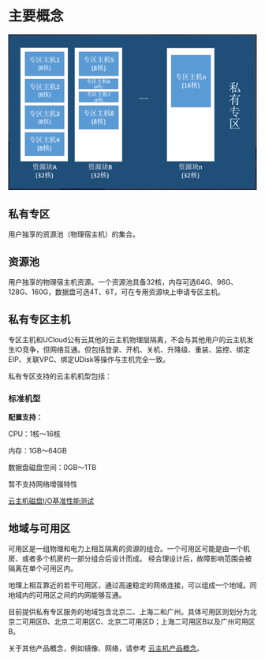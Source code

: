 # 主要概念



![image](/images/concepts.png)

## 私有专区

用户独享的资源池（物理宿主机）的集合。

## 资源池

用户独享的物理宿主机资源。一个资源池具备32核，内存可选64G、96G、128G、160G，数据盘可选4T、6T，可在专用资源块上申请专区主机。

## 私有专区主机

专区主机和UCloud公有云其他的云主机物理层隔离，不会与其他用户的云主机发生IO竞争，但网络互通。但包括登录、开机、关机、升降级、重装、监控、绑定EIP、关联VPC、绑定UDisk等操作与主机完全一致。

私有专区支持的云主机机型包括：

### 标准机型

**配置支持：**

CPU：1核～16核 

内存：1GB～64GB

数据盘磁盘空间：0GB～1TB

暂不支持网络增强特性

 [云主机磁盘I/O基准性能测试](/compute/uhost/testdata/io_uhost)

## 地域与可用区

可用区是一组物理和电力上相互隔离的资源的组合。一个可用区可能是由一个机房、或者多个机房的一部分组合后设计而成。
经合理设计后，故障影响范围会被隔离在单个可用区内。

地理上相互靠近的若干可用区，通过高速稳定的网络连接，可以组成一个地域。同地域内的可用区之间的内网能够互通。

目前提供私有专区服务的地域包含北京二、上海二和广州。具体可用区则划分为北京二可用区B、北京二可用区C、北京二可用区D；上海二可用区B以及广州可用区B。

关于其他产品概念，例如镜像、网络，请参考 [云主机产品概念](/compute/uhost/introduction/concept)。
